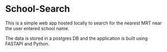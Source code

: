 # School-Search
This is a simple web app hosted locally to search for the nearest MRT near the user entered school  name.

The data is stored in a postgres DB and the application is built using FASTAPI and Python.


